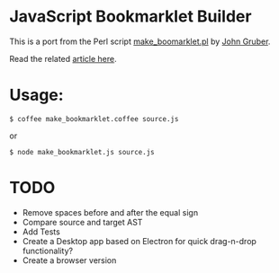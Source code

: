# JavaScript Bookmarklet Builder

This is a port from the Perl script [make_boomarklet.pl](https://gist.github.com/gruber/8658935) by [John Gruber](https://github.com/gruber).

Read the related [article here](http://daringfireball.net/2007/03/javascript_bookmarklet_builder).

# Usage:

```
$ coffee make_bookmarklet.coffee source.js
```

or

```
$ node make_bookmarklet.js source.js
```

# TODO
* Remove spaces before and after the equal sign
* Compare source and target AST
* Add Tests
* Create a Desktop app based on Electron for quick drag-n-drop functionality?
* Create a browser version
